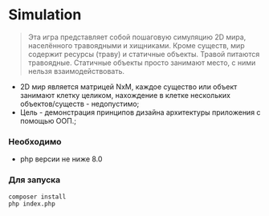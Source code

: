 # Simulation
> Эта игра представляет собой пошаговую симуляцию 2D мира, населённого травоядными и хищниками. Кроме существ, мир содержит ресурсы (траву) и статичные объекты. Травой питаются травоядные. Статичные объекты просто занимают место, с ними нельзя взаимодействовать.

- 2D мир является матрицей NxM, каждое существо или объект занимают клетку целиком, нахождение в клетке нескольких объектов/существ - недопустимо;
- Цель - демонстрация принципов дизайна архитектуры приложения с помощью ООП.;

### Необходимо
- php версии не ниже 8.0
### Для запуска
```cmd
composer install
php index.php
```